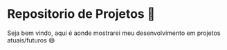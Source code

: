 # Repositorio de Projetos 📘

Seja bem vindo, aqui é aonde mostrarei meu desenvolvimento em projetos atuais/futuros 😄



